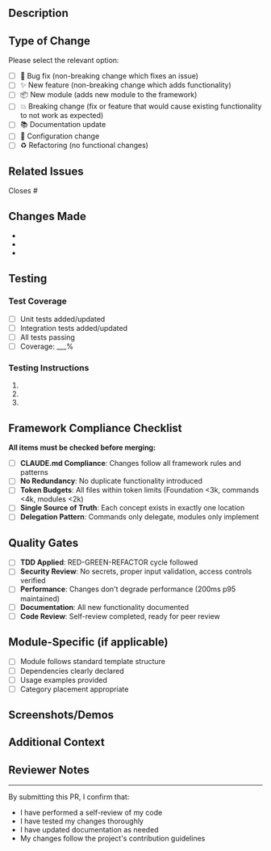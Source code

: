 ## Description

<!-- Provide a brief description of the changes in this PR -->

## Type of Change

Please select the relevant option:

- [ ] 🐛 Bug fix (non-breaking change which fixes an issue)
- [ ] ✨ New feature (non-breaking change which adds functionality)
- [ ] 📦 New module (adds new module to the framework)
- [ ] 💥 Breaking change (fix or feature that would cause existing functionality to not work as expected)
- [ ] 📚 Documentation update
- [ ] 🔧 Configuration change
- [ ] ♻️ Refactoring (no functional changes)

## Related Issues

<!-- Link any related issues here using #issue-number -->
Closes #

## Changes Made

<!-- List the specific changes made in this PR -->
- 
- 
- 

## Testing

### Test Coverage
<!-- Provide test coverage percentage and details -->
- [ ] Unit tests added/updated
- [ ] Integration tests added/updated
- [ ] All tests passing
- [ ] Coverage: ___%

### Testing Instructions
<!-- Provide step-by-step instructions for testing these changes -->
1. 
2. 
3. 

## Framework Compliance Checklist

**All items must be checked before merging:**

- [ ] **CLAUDE.md Compliance**: Changes follow all framework rules and patterns
- [ ] **No Redundancy**: No duplicate functionality introduced
- [ ] **Token Budgets**: All files within token limits (Foundation <3k, commands <4k, modules <2k)
- [ ] **Single Source of Truth**: Each concept exists in exactly one location
- [ ] **Delegation Pattern**: Commands only delegate, modules only implement

## Quality Gates

- [ ] **TDD Applied**: RED-GREEN-REFACTOR cycle followed
- [ ] **Security Review**: No secrets, proper input validation, access controls verified
- [ ] **Performance**: Changes don't degrade performance (200ms p95 maintained)
- [ ] **Documentation**: All new functionality documented
- [ ] **Code Review**: Self-review completed, ready for peer review

## Module-Specific (if applicable)

- [ ] Module follows standard template structure
- [ ] Dependencies clearly declared
- [ ] Usage examples provided
- [ ] Category placement appropriate

## Screenshots/Demos

<!-- If applicable, add screenshots or demos of the new functionality -->

## Additional Context

<!-- Add any other context about the PR here -->

## Reviewer Notes

<!-- Any specific areas you'd like reviewers to focus on -->

---

By submitting this PR, I confirm that:
- I have performed a self-review of my code
- I have tested my changes thoroughly
- I have updated documentation as needed
- My changes follow the project's contribution guidelines